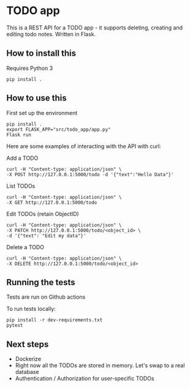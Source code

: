 # TODO app

This is a REST API for a TODO app - it supports deleting, creating and editing todo notes. Written in Flask.

## How to install this

Requires Python 3

```
pip install .
```

## How to use this

First set up the environment

```
pip install .
export FLASK_APP="src/todo_app/app.py"
Flask run
```

Here are some examples of interacting with the API with curl:

Add a TODO
```
curl -H "Content-type: application/json" \
-X POST http://127.0.0.1:5000/todo -d '{"text":"Hello Data"}'
```
List TODOs
```
curl -H "Content-type: application/json" \
-X GET http://127.0.0.1:5000/todo
```

Edit TODOs (retain ObjectID)

```
curl -H "Content-type: application/json" \
-X PATCH http://127.0.0.1:5000/todo/<object_id> \
-d '{"text": "Edit my data"}'
```

Delete a TODO
```
curl -H "Content-type: application/json" \
-X DELETE http://127.0.0.1:5000/todo/<object_id>
```

## Running the tests

Tests are run on Github actions

To run tests locally:

```
pip install -r dev-requirements.txt
pytest
```

## Next steps

* Dockerize
* Right now all the TODOs are stored in memory. Let's swap to a real database
* Authentication / Authorization for user-specific TODOs
